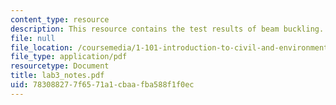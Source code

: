 ```yaml
---
content_type: resource
description: This resource contains the test results of beam buckling.
file: null
file_location: /coursemedia/1-101-introduction-to-civil-and-environmental-engineering-design-i-fall-2005/783088277f6571a1cbaafba588f1f0ec_lab3_notes.pdf
file_type: application/pdf
resourcetype: Document
title: lab3_notes.pdf
uid: 78308827-7f65-71a1-cbaa-fba588f1f0ec
---
```

